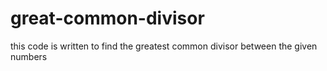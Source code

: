 # great-common-divisor
this code is written to find the greatest common divisor between the given numbers

